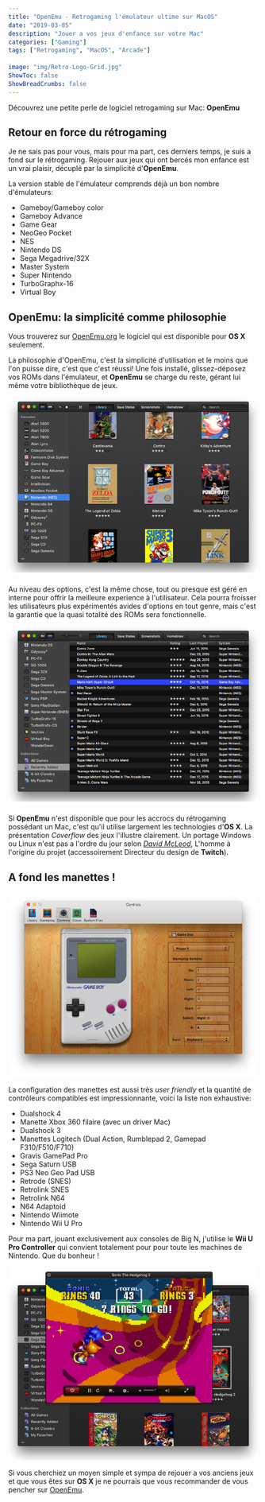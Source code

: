 ```yaml
---
title: "OpenEmu - Retrogaming l'émulateur ultime sur MacOS"
date: "2019-03-05"
description: "Jouer a vos jeux d'enfance sur votre Mac"
categories: ["Gaming"]
tags: ["Retrogaming", "MacOS", "Arcade"]

image: "img/Retro-Logo-Grid.jpg"
ShowToc: false
ShowBreadCrumbs: false
---
```


Découvrez une petite perle de logiciel retrogaming sur Mac: **OpenEmu**
<!--more-->

## Retour en force du rétrogaming

Je ne sais pas pour vous, mais pour ma part, ces derniers temps, je suis a fond sur le rétrogaming. Rejouer aux jeux qui ont bercés mon enfance est un vrai plaisir, décuplé par la simplicité d'**OpenEmu**.

La version stable de l'émulateur comprends déjà un bon nombre d'émulateurs:

  * Gameboy/Gameboy color
  * Gameboy Advance
  * Game Gear
  * NeoGeo Pocket
  * NES
  * Nintendo DS
  * Sega Megadrive/32X
  * Master System
  * Super Nintendo
  * TurboGraphx-16
  * Virtual Boy

## OpenEmu: la simplicité comme philosophie

Vous trouverez sur [OpenEmu.org][lnk-1] le logiciel qui est disponible pour **OS X** seulement.

La philosophie d'OpenEmu, c'est la simplicité d'utilisation et le moins que l'on puisse dire, c'est que c'est réussi! Une fois installé, glissez-déposez vos ROMs dans l'émulateur, et **OpenEmu** se charge du reste, gérant lui même votre bibliothèque de jeux.

![Nes Library][img-1]

Au niveau des options, c'est la même chose, tout ou presque est géré en interne pour offrir la meilleure experience à l'utilisateur. Cela pourra froisser les utilisateurs plus expérimentés avides d'options en tout genre, mais c'est la garantie que la quasi totalité des ROMs sera fonctionnelle.

![Coverflow][img-2]

Si **OpenEmu** n'est disponible que pour les accrocs du rétrogaming possédant un Mac, c'est qu'il utilise largement les technologies d'**OS X**. La présentation *Coverflow* des jeux l'illustre clairement. Un portage Windows ou Linux n'est pas a l'ordre du jour selon *[David McLeod][lnk-2]*, L'homme à l'origine du projet (accessoirement Directeur du design de **Twitch**).

## A fond les manettes !

![OpenEmu - Gameboy Controller Preferences][img-3]

La configuration des manettes est aussi très *user friendly* et la quantité de contrôleurs compatibles est impressionnante, voici la liste non exhaustive:
  
  * Dualshock 4
  * Manette Xbox 360 filaire (avec un driver Mac)
  * Dualshock 3
  * Manettes Logitech (Dual Action, Rumblepad 2, Gamepad F310/F510/F710)
  * Gravis GamePad Pro
  * Sega Saturn USB
  * PS3 Neo Geo Pad USB
  * Retrode (SNES)
  * Retrolink SNES
  * Retrolink N64
  * N64 Adaptoid
  * Nintendo Wiimote
  * Nintendo Wii U Pro

Pour ma part, jouant exclusivement aux consoles de Big N, j'utilise le **Wii U Pro Controller** qui convient totalement pour pour toute les machines de Nintendo. Que du bonheur !

![Popout Gameplay Window][img-4]

Si vous cherchiez un moyen simple et sympa de rejouer a vos anciens jeux et que vous êtes sur **OS X** je ne pourrais que vous recommander de vous pencher sur [OpenEmu][lnk-1].


[img-1]:  ./img/Nintendo-NES-Library.png "Nintendo (NES) Library"
[img-2]:  ./img/Recently-Added.png "OpenEmu Coverflow"
[img-3]:  ./img/Gameboy-Controller-Preferences.png "OpenEmu - Gameboy Controller Preferences"
[img-4]:  ./img/Popout-Gameplay-Window.png "Popout Gameplay Window"
[lnk-1]:  http://openemu.org "Site officiel d'OpenEmu"
[lnk-2]:  https://twitter.com/Mucx "Twitter de David McLeod - @Mucx"
